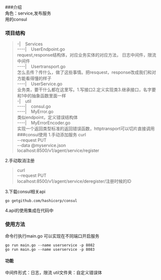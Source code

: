 ###介绍  
角色：service,发布服务  
用的consul  
### 项目结构

>-| &ensp; Services  
>----| &ensp; UserEndpoint.go  
> request,response结构体，对应业务实体的对应方法， 日志中间件，限流中间件  
>----| &ensp; Usertransport.go  
> 怎么去传？传什么，做了这些事情。把resquest，response改成我们和对方能看得懂的样子  
>----| &ensp; UserService.go  
> 业务类，要干什么都在这里写。1.写接口2.定义实现类3.继承接口，名字要和1中的抽象函数里面一样  
> -| &ensp; util  
> ----| &ensp; consul.go  
> ----| &ensp; MyError.go  
> 类似endpoint，定义错误结构体  
> ----| &ensp; MyErrorEncoder.go    
> 实现一个返回类型标准的返回错误函数，httptransport可以切片直接调用
###consul使用
1.手动添加服务
>curl \
--request PUT \
--data @myservice.json \
localhost:8500/v1/agent/service/register

2.手动取消注册  
>curl \
--request PUT \
localhost:8500/v1/agent/service/deregister/注册时候的ID

3.下载consul相关api

    go getgithub.com/hashicorp/consul
4.api的使用集成在代码中
### 使用方法
命令行执行main.go 可以实现在不同端口开启服务

    go run main.go --name userservice -p 8082
    go run main.go --name userservice -p 8083
#### 功能
中间件形式：日志，限流
util文件夹：自定义错误体
